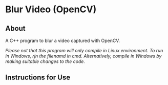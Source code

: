 # Blur Video (OpenCV)

## About

A C++ program to blur a video captured with OpenCV.

_Please not that this program will only compile in Linux environment. To run in Windows, rjn the filenamd in cmd. Alternatively, compile in Windows by making suitable changes to the code._

## Instructions for Use
